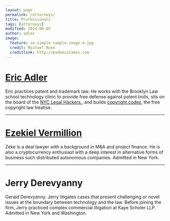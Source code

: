 ```yaml
---
layout: page
permalink: /attorneys/
title: Professionals
tags: [attorneys]
modified: 2014-06-05
author: adler
image:
  feature: so-simple-sample-image-4.jpg
  credit: Michael Rose
  creditlink: http://mademistakes.com
---
```



# <a href = "/ericadler/">Eric Adler</a>

Eric practices patent and trademark law. He works with the Brooklyn Law school technology clinic to provide free defense against patent trolls, sits on the board of the <a href='http://legalhackers.org/'>NYC Legal Hackers.</a>, and builds <a href='http://www.copyrightcodex.com'>copyright codex</a>, the free copyright law treatise.


- - - 

# <a href = "/zekevermillion/">Ezekiel Vermillion</a>

Zeke is a deal lawyer with a background in M&A and project finance. He is also a cryptocurrency enthusiast with a deep interest in alternative forms of business such distributed autonomous companies. Admitted in New York.

- - - 

# Jerry Derevyanny

Gerald Derevyanny. Jerry litigates cases that present challenging or novel issues at the boundary between technology and the law. Before joining the firm, Jerry practiced complex commercial litigation at Kaye Scholer LLP. Admitted in New York and Washington.
